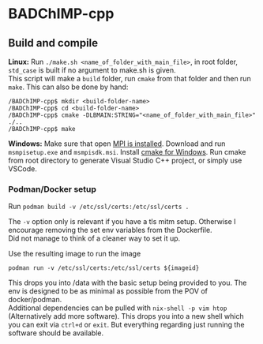 # BADChIMP-cpp
## Build and compile 
**Linux:** Run `./make.sh <name_of_folder_with_main_file>`, in root folder, `std_case` is built if no argument to make.sh is given.  
This script will make a ```build``` folder, run ```cmake``` from that folder and then run ```make```. This can also be done by hand:
```shell
/BADChIMP-cpp$ mkdir <build-folder-name>
/BADChIMP-cpp$ cd <build-folder-name>
/BADChIMP-cpp$ cmake -DLBMAIN:STRING="<name_of_folder_with_main_file>" ./..
/BADChIMP-cpp$ make
``` 

**Windows:** Make sure that open [MPI is installed](https://docs.microsoft.com/en-us/archive/blogs/windowshpc/how-to-compile-and-run-a-simple-ms-mpi-program). Download and run `msmpisetup.exe` and `msmpisdk.msi`.  Install [cmake for Windows](https://cmake.org/). Run cmake from root directory to generate Visual Studio C++ project, or simply use VSCode.

### Podman/Docker setup  
Run `podman build -v /etc/ssl/certs:/etc/ssl/certs .`  

The `-v` option only is relevant if you have a tls mitm setup. Otherwise I encourage removing the set env variables
from the Dockerfile.  
Did not manage to think of a cleaner way to set it up.

Use the resulting image to run the image

`podman run -v /etc/ssl/certs:/etc/ssl/certs ${imageid}`  

This drops you into /data with the basic setup being provided to you. The env is designed to be as minimal as possible from the POV of docker/podman.  
Additional dependencies can be pulled with `nix-shell -p vim htop` (Alternatively add more software). This drops you into a new shell which you can exit via `ctrl+d` or `exit`. But everything regarding just running the software should be available.  
